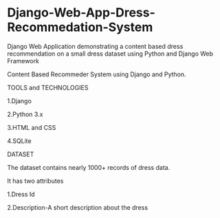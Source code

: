 # Django-Web-App-Dress-Recommedation-System
Django Web Application demonstrating a content based dress recommendation on a small dress dataset using Python and Django Web Framework

Content Based Recommeder System using Django and Python.

TOOLS and TECHNOLOGIES

1.Django 

2.Python 3.x

3.HTML and CSS

4.SQLite


DATASET


The dataset contains nearly 1000+ records of dress data.

It has two attributes

1.Dress Id

2.Description-A short description about the dress



